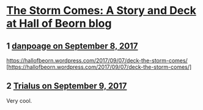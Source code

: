 # [The Storm Comes: A Story and Deck at Hall of Beorn blog](https://community.fantasyflightgames.com/topic/258258-the-storm-comes-a-story-and-deck-at-hall-of-beorn-blog/)

## 1 [danpoage on September 8, 2017](https://community.fantasyflightgames.com/topic/258258-the-storm-comes-a-story-and-deck-at-hall-of-beorn-blog/?do=findComment&comment=2974378)

https://hallofbeorn.wordpress.com/2017/09/07/deck-the-storm-comes/ [https://hallofbeorn.wordpress.com/2017/09/07/deck-the-storm-comes/]

## 2 [Trialus on September 9, 2017](https://community.fantasyflightgames.com/topic/258258-the-storm-comes-a-story-and-deck-at-hall-of-beorn-blog/?do=findComment&comment=2976073)

Very cool.

